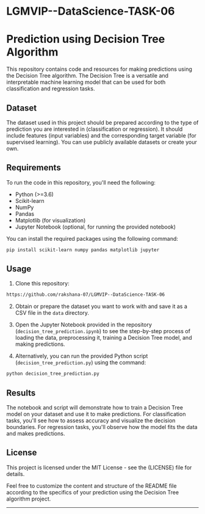 # LGMVIP--DataScience-TASK-06
# Prediction using Decision Tree Algorithm

This repository contains code and resources for making predictions using the Decision Tree algorithm. The Decision Tree is a versatile and interpretable machine learning model that can be used for both classification and regression tasks.

## Dataset

The dataset used in this project should be prepared according to the type of prediction you are interested in (classification or regression). It should include features (input variables) and the corresponding target variable (for supervised learning). You can use publicly available datasets or create your own.

## Requirements

To run the code in this repository, you'll need the following:

- Python (>=3.6)
- Scikit-learn
- NumPy
- Pandas
- Matplotlib (for visualization)
- Jupyter Notebook (optional, for running the provided notebook)

You can install the required packages using the following command:

```bash
pip install scikit-learn numpy pandas matplotlib jupyter
```

## Usage

1. Clone this repository:

```bash
https://github.com/rakshana-07/LGMVIP--DataScience-TASK-06
```

2. Obtain or prepare the dataset you want to work with and save it as a CSV file in the `data` directory.

3. Open the Jupyter Notebook provided in the repository (`decision_tree_prediction.ipynb`) to see the step-by-step process of loading the data, preprocessing it, training a Decision Tree model, and making predictions.

4. Alternatively, you can run the provided Python script (`decision_tree_prediction.py`) using the command:

```bash
python decision_tree_prediction.py
```

## Results

The notebook and script will demonstrate how to train a Decision Tree model on your dataset and use it to make predictions. For classification tasks, you'll see how to assess accuracy and visualize the decision boundaries. For regression tasks, you'll observe how the model fits the data and makes predictions.

## License

This project is licensed under the MIT License - see the (LICENSE) file for details.

Feel free to customize the content and structure of the README file according to the specifics of your prediction using the Decision Tree algorithm project.

---
